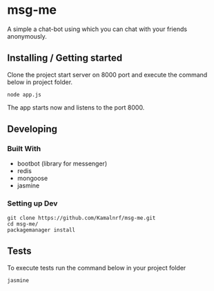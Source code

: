 # msg-me

A simple a chat-bot using which you can chat with your friends anonymously.

## Installing / Getting started

Clone the project start server on 8000 port and execute the command below in project
folder.

```shell
node app.js
```

The app starts now and listens to the port 8000.

## Developing

### Built With

- bootbot (library for messenger)
- redis
- mongoose
- jasmine

### Setting up Dev

```shell
git clone https://github.com/Kamalnrf/msg-me.git
cd msg-me/
packagemanager install
```

## Tests

To execute tests run the command below in your project folder

```shell
jasmine
```